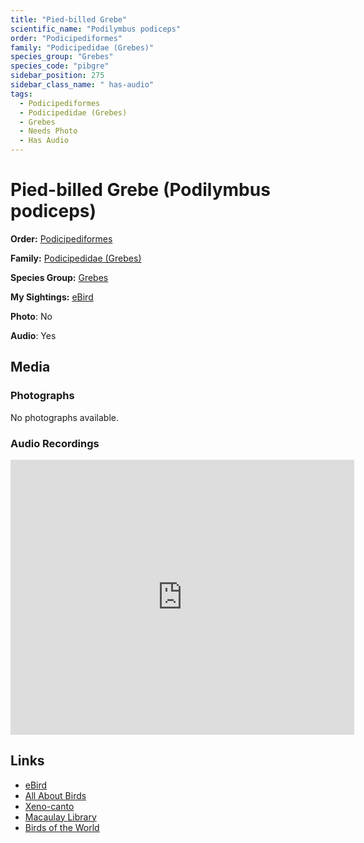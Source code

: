 ```yaml
---
title: "Pied-billed Grebe"
scientific_name: "Podilymbus podiceps"
order: "Podicipediformes"
family: "Podicipedidae (Grebes)"
species_group: "Grebes"
species_code: "pibgre"
sidebar_position: 275
sidebar_class_name: " has-audio"
tags: 
  - Podicipediformes
  - Podicipedidae (Grebes)
  - Grebes
  - Needs Photo
  - Has Audio
---
```


# Pied-billed Grebe (Podilymbus podiceps)

**Order:** [Podicipediformes](/tags/podicipediformes)

**Family:** [Podicipedidae (Grebes)](/tags/podicipedidae-grebes)

**Species Group:** [Grebes](/tags/grebes)

**My Sightings:** [eBird](https://ebird.org/lifelist?r=world&time=life&spp=pibgre)

**Photo**: No 

**Audio**: Yes

## Media
### Photographs
No photographs available.

### Audio Recordings
<iframe src="https://macaulaylibrary.org/asset/626995454/embed" width="550" height="440" frameborder="0" allowfullscreen></iframe>

## Links
* [eBird](https://ebird.org/species/pibgre) 
* [All About Birds](https://www.allaboutbirds.org/guide/pibgre) 
* [Xeno-canto](https://www.xeno-canto.org/species/podilymbus-podiceps) 
* [Macaulay Library](https://search.macaulaylibrary.org/catalog?taxonCode=pibgre&sort=rating_rank_desc)
* [Birds of the World](https://birdsoftheworld.org/bow/species/pibgre)
